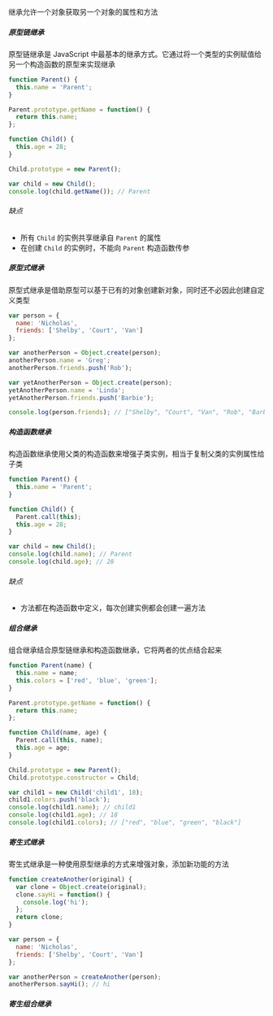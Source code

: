 继承允许一个对象获取另一个对象的属性和方法

##### 原型链继承

原型链继承是 JavaScript 中最基本的继承方式。它通过将一个类型的实例赋值给另一个构造函数的原型来实现继承

```JavaScript
function Parent() {
  this.name = 'Parent';
}

Parent.prototype.getName = function() {
  return this.name;
};

function Child() {
  this.age = 28;
}

Child.prototype = new Parent();

var child = new Child();
console.log(child.getName()); // Parent
```

###### 缺点

- 所有 `Child` 的实例共享继承自 `Parent` 的属性
- 在创建 `Child` 的实例时，不能向 `Parent` 构造函数传参

##### 原型式继承

原型式继承是借助原型可以基于已有的对象创建新对象，同时还不必因此创建自定义类型

```JavaScript
var person = {
  name: 'Nicholas',
  friends: ['Shelby', 'Court', 'Van']
};

var anotherPerson = Object.create(person);
anotherPerson.name = 'Greg';
anotherPerson.friends.push('Rob');

var yetAnotherPerson = Object.create(person);
yetAnotherPerson.name = 'Linda';
yetAnotherPerson.friends.push('Barbie');

console.log(person.friends); // ["Shelby", "Court", "Van", "Rob", "Barbie"]
```

##### 构造函数继承

构造函数继承使用父类的构造函数来增强子类实例，相当于复制父类的实例属性给子类

```JavaScript
function Parent() {
  this.name = 'Parent';
}

function Child() {
  Parent.call(this);
  this.age = 28;
}

var child = new Child();
console.log(child.name); // Parent
console.log(child.age); // 28
```

###### 缺点

- 方法都在构造函数中定义，每次创建实例都会创建一遍方法

##### 组合继承

组合继承结合原型链继承和构造函数继承，它将两者的优点结合起来

```JavaScript
function Parent(name) {
  this.name = name;
  this.colors = ['red', 'blue', 'green'];
}

Parent.prototype.getName = function() {
  return this.name;
};

function Child(name, age) {
  Parent.call(this, name);
  this.age = age;
}

Child.prototype = new Parent();
Child.prototype.constructor = Child;

var child1 = new Child('child1', 18);
child1.colors.push('black');
console.log(child1.name); // child1
console.log(child1.age); // 18
console.log(child1.colors); // ["red", "blue", "green", "black"]
```

##### 寄生式继承

寄生式继承是一种使用原型继承的方式来增强对象，添加新功能的方法

```JavaScript
function createAnother(original) {
  var clone = Object.create(original);
  clone.sayHi = function() {
    console.log('hi');
  };
  return clone;
}

var person = {
  name: 'Nicholas',
  friends: ['Shelby', 'Court', 'Van']
};

var anotherPerson = createAnother(person);
anotherPerson.sayHi(); // hi
```

##### 寄生组合继承
